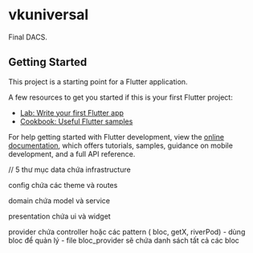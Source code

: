 # vkuniversal

Final DACS.

## Getting Started

This project is a starting point for a Flutter application.

A few resources to get you started if this is your first Flutter project:

- [Lab: Write your first Flutter app](https://docs.flutter.dev/get-started/codelab)
- [Cookbook: Useful Flutter samples](https://docs.flutter.dev/cookbook)

For help getting started with Flutter development, view the
[online documentation](https://docs.flutter.dev/), which offers tutorials,
samples, guidance on mobile development, and a full API reference.


// 5 thư mục
data chứa infrastructure

config chứa các theme và routes

domain chứa model và service

presentation chứa ui và widget

provider chứa controller hoặc các pattern ( bloc, getX, riverPod)
     - dùng bloc để quản lý
     - file bloc_provider sẽ chứa danh sách tất cả các bloc 
